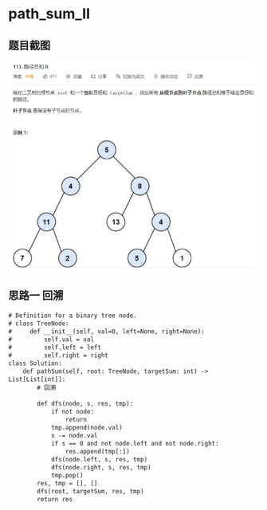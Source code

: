 # path_sum_II

## 题目截图
 ![](path_sum_II.jpg)

## 思路一 回溯


    # Definition for a binary tree node.
    # class TreeNode:
    #     def __init__(self, val=0, left=None, right=None):
    #         self.val = val
    #         self.left = left
    #         self.right = right
    class Solution:
        def pathSum(self, root: TreeNode, targetSum: int) -> List[List[int]]:
            # 回溯
            
            def dfs(node, s, res, tmp):
                if not node:
                    return
                tmp.append(node.val)
                s -= node.val
                if s == 0 and not node.left and not node.right:
                    res.append(tmp[:])
                dfs(node.left, s, res, tmp)
                dfs(node.right, s, res, tmp)
                tmp.pop()
            res, tmp = [], []
            dfs(root, targetSum, res, tmp)
            return res
